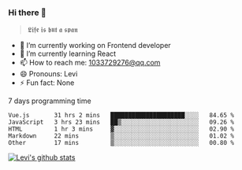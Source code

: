 ### Hi there 👋

> 𝕷𝖎𝖋𝖊 𝖎𝖘 𝖇𝖚𝖙 𝖆 𝖘𝖕𝖆𝖓

- 🔭 I’m currently working on Frontend developer
- 🌱 I’m currently learning React
- 📫 How to reach me: 1033729276@qq.com
- 😄 Pronouns: Levi
- ⚡ Fun fact: None


7 days programming time



<!--START_SECTION:waka-->
```text
Vue.js       31 hrs 2 mins   █████████████████████░░░░   84.65 % 
JavaScript   3 hrs 23 mins   ██▒░░░░░░░░░░░░░░░░░░░░░░   09.26 % 
HTML         1 hr 3 mins     ▓░░░░░░░░░░░░░░░░░░░░░░░░   02.90 % 
Markdown     22 mins         ▒░░░░░░░░░░░░░░░░░░░░░░░░   01.02 % 
Other        17 mins         ▒░░░░░░░░░░░░░░░░░░░░░░░░   00.80 % 
```
<!--END_SECTION:waka-->


[![Levi's github stats](https://github-readme-stats.vercel.app/api?username=chaossssss)](https://github.com/anuraghazra/github-readme-stats)
